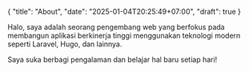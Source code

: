 {
  "title": "About",
  "date": "2025-01-04T20:25:49+07:00",
  "draft": true
}

Halo, saya adalah seorang pengembang web yang berfokus pada membangun aplikasi berkinerja tinggi menggunakan teknologi modern seperti Laravel, Hugo, dan lainnya.

Saya suka berbagi pengalaman dan belajar hal baru setiap hari!